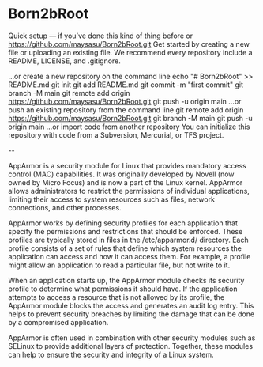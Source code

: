 # Born2bRoot

Quick setup — if you’ve done this kind of thing before
or	
https://github.com/maysasu/Born2bRoot.git
Get started by creating a new file or uploading an existing file. We recommend every repository include a README, LICENSE, and .gitignore.

…or create a new repository on the command line
echo "# Born2bRoot" >> README.md
git init
git add README.md
git commit -m "first commit"
git branch -M main
git remote add origin https://github.com/maysasu/Born2bRoot.git
git push -u origin main
…or push an existing repository from the command line
git remote add origin https://github.com/maysasu/Born2bRoot.git
git branch -M main
git push -u origin main
…or import code from another repository
You can initialize this repository with code from a Subversion, Mercurial, or TFS project.

--

AppArmor is a security module for Linux that provides mandatory access control (MAC) capabilities. It was originally developed by Novell (now owned by Micro Focus) and is now a part of the Linux kernel. AppArmor allows administrators to restrict the permissions of individual applications, limiting their access to system resources such as files, network connections, and other processes.

AppArmor works by defining security profiles for each application that specify the permissions and restrictions that should be enforced. These profiles are typically stored in files in the /etc/apparmor.d/ directory. Each profile consists of a set of rules that define which system resources the application can access and how it can access them. For example, a profile might allow an application to read a particular file, but not write to it.

When an application starts up, the AppArmor module checks its security profile to determine what permissions it should have. If the application attempts to access a resource that is not allowed by its profile, the AppArmor module blocks the access and generates an audit log entry. This helps to prevent security breaches by limiting the damage that can be done by a compromised application.

AppArmor is often used in combination with other security modules such as SELinux to provide additional layers of protection. Together, these modules can help to ensure the security and integrity of a Linux system.
